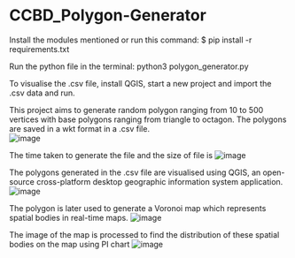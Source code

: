 # CCBD_Polygon-Generator
Install the modules mentioned or run this command:
$ pip install -r requirements.txt

Run the python file in the terminal:
python3 polygon_generator.py

To visualise the .csv file, install QGIS, start a new project and import the .csv data and run. 

This project aims to generate random polygon ranging from 10 to 500 vertices with base polygons ranging from triangle to octagon. The polygons are saved in a wkt format in a .csv file.  
![image](https://user-images.githubusercontent.com/65866016/117934939-cdeb3000-b320-11eb-8e29-50e53f4481ce.png)

The time taken to generate the file and the size of file is
![image](https://user-images.githubusercontent.com/65866016/117932519-13f2c480-b31e-11eb-8ff1-e7d8957dbbcb.png)

The polygons generated in the .csv file are visualised using QGIS, an open-source cross-platform desktop geographic information system application.
![image](https://user-images.githubusercontent.com/65866016/117930430-99c14080-b31b-11eb-8a7b-a700749fc0dc.png)

The polygon is later used to generate a Voronoi map which represents spatial bodies in real-time maps.
![image](https://user-images.githubusercontent.com/65866016/117930630-d8ef9180-b31b-11eb-9a04-e54c44a6a61c.png)

The image of the map is processed to find the distribution of these spatial bodies on the map using PI chart
![image](https://user-images.githubusercontent.com/65866016/117930599-cffec000-b31b-11eb-8687-14376385fdaa.png)


